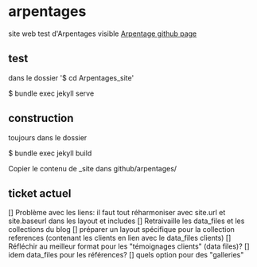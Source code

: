 # arpentages
site web test d'Arpentages
visible [Arpentage github page](https://thomacarto.github.io/arpentages/)

## test
dans le dossier 
'$ cd Arpentages_site'

$ bundle exec jekyll serve

## construction
 toujours dans le dossier
 
 $ bundle exec jekyll build
 
 Copier le contenu de _site dans github/arpentages/
 
## ticket actuel
 
[] Problème avec les liens: il faut tout réharmoniser avec site.url et site.baseurl dans les layout et includes
[] Retraivaille les data_files et les collections du blog
[] préparer un layout spécifique pour la collection references (contenant les clients en lien avec le data_files clients)
[] Réfléchir au meilleur format pour les "témoignages clients" (data files)?
[] idem data_files pour les références?
[] quels option pour des "galleries"
 

